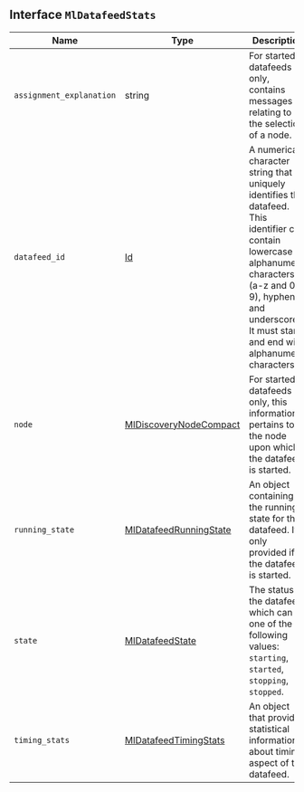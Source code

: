 ## Interface `MlDatafeedStats`

| Name | Type | Description |
| - | - | - |
| `assignment_explanation` | string | For started datafeeds only, contains messages relating to the selection of a node. |
| `datafeed_id` | [Id](./Id.md) | A numerical character string that uniquely identifies the datafeed. This identifier can contain lowercase alphanumeric characters (a-z and 0-9), hyphens, and underscores. It must start and end with alphanumeric characters. |
| `node` | [MlDiscoveryNodeCompact](./MlDiscoveryNodeCompact.md) | For started datafeeds only, this information pertains to the node upon which the datafeed is started. |
| `running_state` | [MlDatafeedRunningState](./MlDatafeedRunningState.md) | An object containing the running state for this datafeed. It is only provided if the datafeed is started. |
| `state` | [MlDatafeedState](./MlDatafeedState.md) | The status of the datafeed, which can be one of the following values: `starting`, `started`, `stopping`, `stopped`. |
| `timing_stats` | [MlDatafeedTimingStats](./MlDatafeedTimingStats.md) | An object that provides statistical information about timing aspect of this datafeed. |
